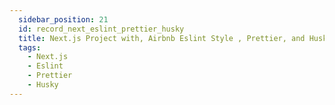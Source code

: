 ```yaml
---
  sidebar_position: 21
  id: record_next_eslint_prettier_husky
  title: Next.js Project with, Airbnb Eslint Style , Prettier, and Husky setup
  tags:
    - Next.js
    - Eslint
    - Prettier
    - Husky
---
```

